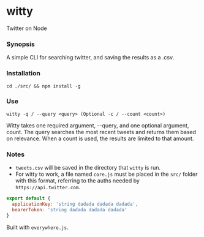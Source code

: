 # witty
Twitter on Node

### Synopsis
A simple CLI for searching twitter, and saving the results as a .csv.

### Installation
`cd ./src/ && npm install -g`

### Use
`witty -q / --query <query> (Optional -c / --count <count>)`

Witty takes one required argument, --query, and one optional argument, count.
The query searches the most recent tweets and returns them based on relevance.
When a count is used, the results are limited to that amount.

### Notes
* `tweets.csv` will be saved in the directory that `witty` is run.
* For witty to work, a file named `core.js` must be placed in the `src/` folder
with this format, referring to the auths needed by `https://api.twitter.com`.

```javascript
export default {
  applicationKey: 'string dadada dadada dadada',
  bearerToken: 'string dadada dadada dadada'
}
```

Built with `everywhere.js`.
